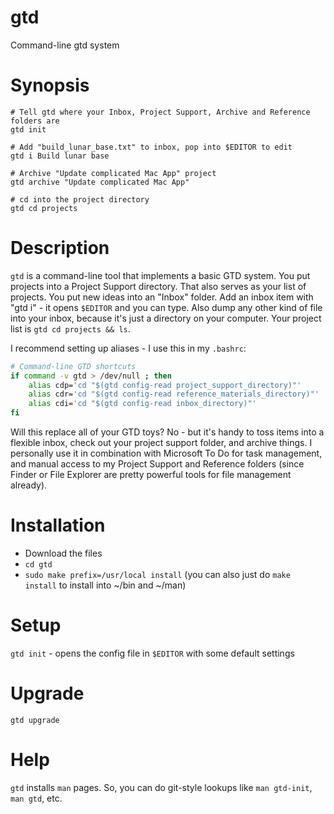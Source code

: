 # gtd
Command-line gtd system

# Synopsis

    # Tell gtd where your Inbox, Project Support, Archive and Reference folders are
    gtd init
    
    # Add "build_lunar_base.txt" to inbox, pop into $EDITOR to edit
    gtd i Build lunar base
    
    # Archive "Update complicated Mac App" project
    gtd archive "Update complicated Mac App"
    
    # cd into the project directory
    gtd cd projects

# Description

`gtd` is a command-line tool that implements a basic GTD system.
You put projects into a Project Support directory. That also serves as your list of projects.
You put new ideas into an "Inbox" folder.
Add an inbox item with "gtd i" - it opens `$EDITOR` and you can type. Also dump any other kind of file into your inbox, because it's just a directory on your computer. Your project list is `gtd cd projects && ls`.

I recommend setting up aliases - I use this in my `.bashrc`:

```bash
# Command-line GTD shortcuts
if command -v gtd > /dev/null ; then
    alias cdp='cd "$(gtd config-read project_support_directory)"'
    alias cdr='cd "$(gtd config-read reference_materials_directory)"'
    alias cdi='cd "$(gtd config-read inbox_directory)"'
fi
```

Will this replace all of your GTD toys? No - but it's handy to toss items into a flexible inbox, check out your project support folder, and archive things. I personally use it in combination with Microsoft To Do for task management, and manual access to my Project Support and Reference folders (since Finder or File Explorer are pretty powerful tools for file management already).

# Installation

- Download the files
- `cd gtd`
- `sudo make prefix=/usr/local install` (you can also just do `make install` to install into ~/bin and ~/man)

# Setup

`gtd init` - opens the config file in `$EDITOR` with some default settings

# Upgrade

`gtd upgrade`

# Help

`gtd` installs `man` pages. So, you can do git-style lookups like `man gtd-init`, `man gtd`, etc.
